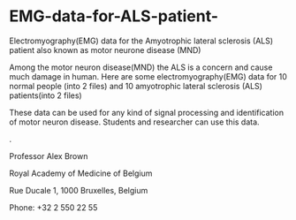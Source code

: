 # EMG-data-for-ALS-patient-
Electromyography(EMG) data for the Amyotrophic lateral sclerosis (ALS) patient  also known as motor neurone disease (MND)

Among the motor neuron disease(MND) the ALS is a concern and cause much damage in human.
Here are some electromyography(EMG) data for 10 normal people (into 2 files) and 
10 amyotrophic lateral sclerosis (ALS) patients(into 2 files) 

These data can be used for any kind of signal processing and identification of motor neuron disease.
Students and researcher can use this data.

.


Professor Alex Brown

Royal Academy of Medicine of Belgium

Rue Ducale 1, 1000 Bruxelles, Belgium

Phone: +32 2 550 22 55
